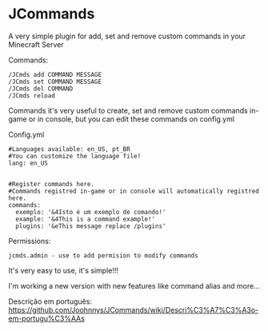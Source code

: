 # JCommands
A very simple plugin for add, set and remove custom commands in your Minecraft Server


Commands:
```
/JCmds add COMMAND MESSAGE
/JCmds set COMMAND MESSAGE
/JCmds del COMMAND
/JCmds reload
```

Commands it's very useful to create, set and remove custom commands in-game or in console,
but you can edit these commands on config.yml

Config.yml
```
#Languages available: en_US, pt_BR
#You can customize the language file!
lang: en_US


#Register commands here.
#Commands registred in-game or in console will automatically registred here.
commands:
  exemplo: '&4Isto é um exemplo de comando!'
  example: '&4This is a command example!'
  plugins: '&eThis message replace /plugins'
 ```
 
 
Permissions:
```
jcmds.admin - use to add permision to modify commands
```


It's very easy to use, it's simple!!!
  
I'm working a new version with new features like command alias and more...
  
Descrição em português:
https://github.com/Joohnnys/JCommands/wiki/Descri%C3%A7%C3%A3o-em-portugu%C3%AAs
